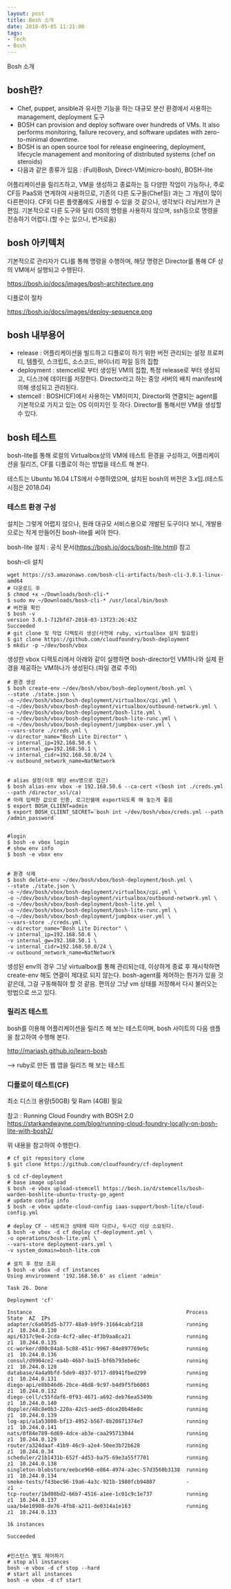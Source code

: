 ```yaml
---
layout: post
title: Bosh 소개
date: 2018-05-05 11:21:00
tags:
- Tech
- Bosh
---
```



Bosh 소개



## bosh란?

- Chef, puppet, ansible과 유사한 기능을 하는 대규모 분산 환경에서 사용하는 management, deployment 도구
- BOSH can provision and deploy software over hundreds of VMs. It also performs monitoring, failure recovery, and software updates with zero-to-minimal downtime.
- BOSH is an open source tool for release engineering, deployment, lifecycle management and monitoring of distributed systems (chef on steroids)
- 다음과 같은 종류가 있음 : (Full)Bosh, Direct-VM(micro-bosh), BOSH-lite

어플리케이션을 릴리즈하고, VM을 생성하고 종료하는 등 다양한 작업이 가능하나, 주로 CF등 PaaS와 연계하여 사용하므로, 기존의 다른 도구들(Chef등) 과는 그 개념이 많이 다른편이다. CF외 다른 플랫폼에도 사용할 수 있을 것 같으나, 생각보다 러닝커브가 큰 편임. 기본적으로 다른 도구와 달리 OS의 명령을 사용하지 않으며, ssh등으로 명령을 전송하기 어렵다.(할 수는 있으나, 번거로움)


## bosh 아키텍처

기본적으로 관리자가 CLI를 통해 명령을 수행하며, 해당 명령은 Director를 통해 CF 상의 VM에서 실행되고 수행된다.


https://bosh.io/docs/images/bosh-architecture.png

디플로이 절차

https://bosh.io/docs/images/deploy-sequence.png


## bosh 내부용어
- release : 어플리케이션을 빌드하고 디플로이 하기 위한 버전 관리되는 설정 프로퍼티, 템플릿, 스크립트, 소스코드, 바이너리 파일 등의 집합
- deployment : stemcell로 부터 생성된 VM의 집합, 특정 release로 부터 생성되고, 디스크에 데이터를 저장한다. Director라고 하는 중앙 서버의 배치 manifest에 의해 생성되고 관리된다.
- stemcell : BOSH(CF)에서 사용하는 VM이미지, Director와 연결되는 agent를 기본적으로 가지고 있는 OS 이미지인 듯 하다. Director를 통해서만 VM을 생성할 수 있다.


## bosh 테스트

bosh-lite를 통해 로컬의 Virtualbox상의 VM에 테스트 환경을 구성하고, 어플리케이션을 릴리즈, CF를 디플로이 하는 방법을 테스트 해 본다.

테스트는 Ubuntu 16.04 LTS에서 수행하였으며, 설치된 bosh의 버전은 3.x임.(테스트 시점은 2018.04)

### 테스트 환경 구성

설치는 그렇게 어렵지 않으나, 원래 대규모 서비스용으로 개발된 도구이다 보니, 개발용으로는 작게 만들어진 bosh-lite를 써야 한다.

bosh-lite 설치 : 공식 문서(https://bosh.io/docs/bosh-lite.html) 참고

bosh-cli 설치

    wget https://s3.amazonaws.com/bosh-cli-artifacts/bosh-cli-3.0.1-linux-amd64
    # 다운로드 후
    $ chmod +x ~/Downloads/bosh-cli-*
    $ sudo mv ~/Downloads/bosh-cli-* /usr/local/bin/bosh
    # 버전을 확인
    $ bosh -v
    version 3.0.1-712bfd7-2018-03-13T23:26:43Z
    Succeeded
    # git clone 및 작업 디렉토리 생성(사전에 ruby, virtualbox 설치 필요함)
    $ git clone https://github.com/cloudfoundry/bosh-deployment
    $ mkdir -p ~/dev/bosh/vbox

생성한 vbox 디렉토리에서 아래와 같이 실행하면 bosh-director인 VM하나와 실제 환경을 제공하는 VM하나가 생성된다.(파일 경로 주의)

    # 환경 생성
    $ bosh create-env ~/dev/bosh/vbox/bosh-deployment/bosh.yml \
    --state ./state.json \
    -o ~/dev/bosh/vbox/bosh-deployment/virtualbox/cpi.yml \
    -o ~/dev/bosh/vbox/bosh-deployment/virtualbox/outbound-network.yml \
    -o ~/dev/bosh/vbox/bosh-deployment/bosh-lite.yml \
    -o ~/dev/bosh/vbox/bosh-deployment/bosh-lite-runc.yml \
    -o ~/dev/bosh/vbox/bosh-deployment/jumpbox-user.yml \
    --vars-store ./creds.yml \
    -v director_name="Bosh Lite Director" \
    -v internal_ip=192.168.50.6 \
    -v internal_gw=192.168.50.1 \
    -v internal_cidr=192.168.50.0/24 \
    -v outbound_network_name=NatNetwork
    
    
    # alias 설정(이후 해당 env명으로 접근)
    $ bosh alias-env vbox -e 192.168.50.6 --ca-cert <(bosh int ./creds.yml --path /director_ssl/ca)
    # 아래 입력한 값으로 인증, 로그인쉘에 export되도록 해 놓는게 좋음
    $ export BOSH_CLIENT=admin
    $ export BOSH_CLIENT_SECRET=`bosh int ~/dev/bosh/vbox/creds.yml --path /admin_password`
    
    
    #login
    $ bosh -e vbox login
    # show env info
    $ bosh -e vbox env
    
    
    # 환경 삭제
    $ bosh delete-env ~/dev/bosh/vbox/bosh-deployment/bosh.yml \
    --state ./state.json \
    -o ~/dev/bosh/vbox/bosh-deployment/virtualbox/cpi.yml \
    -o ~/dev/bosh/vbox/bosh-deployment/virtualbox/outbound-network.yml \
    -o ~/dev/bosh/vbox/bosh-deployment/bosh-lite.yml \
    -o ~/dev/bosh/vbox/bosh-deployment/bosh-lite-runc.yml \
    -o ~/dev/bosh/vbox/bosh-deployment/jumpbox-user.yml \
    --vars-store ./creds.yml \
    -v director_name="Bosh Lite Director" \
    -v internal_ip=192.168.50.6 \
    -v internal_gw=192.168.50.1 \
    -v internal_cidr=192.168.50.0/24 \
    -v outbound_network_name=NatNetwork


생성된 env의 경우 그냥 virtualbox를 통해 관리되는데, 이상하게 종료 후 재시작하면 create-env 해도 연결이 제대로 되지 않는다. bosh-agent를 제어하는 뭔가가 있을 것 같은데, 그걸 구동해줘야 할 것 같음. 편의상 그냥 vm 상태를 저장해서 다시 불러오는 방법으로 쓰고 있다.

### 릴리즈 테스트

bosh를 이용해 어플리케이션을 릴리즈 해 보는 테스트이며, bosh 사이트의 다음 샘플을 참고하여 수행해 본다.

http://mariash.github.io/learn-bosh

--> ruby로 만든 웹 앱을 릴리즈 해 보는 테스트

### 디플로이 테스트(CF)

최소 디스크 용량(50GB) 및 Ram (4GB) 필요

참고 : Running Cloud Foundry with BOSH 2.0
https://starkandwayne.com/blog/running-cloud-foundry-locally-on-bosh-lite-with-bosh2/

위 내용을 참고하여 수행한다.

    # cf git repository clone
    $ git clone https://github.com/cloudfoundry/cf-deployment
    
    $ cd cf-deployment
    # base image upload
    $ bosh -e vbox upload-stemcell https://bosh.io/d/stemcells/bosh-warden-boshlite-ubuntu-trusty-go_agent
    # update config info
    $ bosh -e vbox update-cloud-config iaas-support/bosh-lite/cloud-config.yml
    
    # deploy CF - 네트워크 상태에 따라 다르나, 두시간 이상 소요된다.
    $ bosh -e vbox -d cf deploy cf-deployment.yml \
    -o operations/bosh-lite.yml \
    --vars-store deployment-vars.yml \
    -v system_domain=bosh-lite.com
    
    # 설치 후 정보 조회
    $ bosh -e vbox -d cf instances
    Using environment '192.168.50.6' as client 'admin'
    
    Task 26. Done
    
    Deployment 'cf'
    
    Instance                                                  Process State  AZ  IPs
    adapter/c6a605d5-b777-48a9-b9f9-31664cabf218              running        z1  10.244.0.130
    api/6317c9e4-2cda-4cf2-a8ec-4f3b9aa8ca21                  running        z1  10.244.0.135
    cc-worker/d00c04a8-5c08-451c-9967-84e897769e5c            running        z1  10.244.0.136
    consul/d9904ce2-ea4b-46b7-ba15-bf6b793ebe6c               running        z1  10.244.0.128
    database/4a4a9bfd-5de9-4837-9717-d8941fbed299             running        z1  10.244.0.131
    diego-api/e8bb46d6-2bce-46d8-9c97-b4d9f5fb6003            running        z1  10.244.0.132
    diego-cell/c55fdaf6-0f93-4671-a692-deb76ea5349b           running        z1  10.244.0.140
    doppler/48c8e0b3-220a-42c5-aed5-ddce20b46e8c              running        z1  10.244.0.139
    log-api/a1a53808-bf13-4952-b567-8b20871374e7              running        z1  10.244.0.141
    nats/0f84e789-6d69-4dce-ab3e-caa295713044                 running        z1  10.244.0.129
    router/a324daaf-41b9-46c9-a2e4-50ee3b72b628               running        z1  10.244.0.34
    scheduler/21b1431b-652f-4d53-ba75-69e3a55f7701            running        z1  10.244.0.138
    singleton-blobstore/eebce960-e864-4974-a3ec-57d3560b3138  running        z1  10.244.0.134
    smoke-tests/f43bec96-19a6-4a3c-921b-1980fcb94807          -              z1  -
    tcp-router/1bd08bd2-66b7-4516-a1ee-1c01c9c1e737           running        z1  10.244.0.137
    uaa/b4e10908-de76-4fb8-a211-de0314a1e163                  running        z1  10.244.0.133
    
    16 instances
    
    Succeeded
    
    
    #인스턴스 별도 제어하기
    # stop all instances
    bosh -e vbox -d cf stop --hard
    # start all instances
    bosh -e vbox -d cf start

